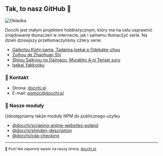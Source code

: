 ## Tak, to nasz GitHub 👋

![Okładka](https://github.com/docchipl/.github/assets/34755589/cfd978d1-fcc8-4a82-b7fe-823eabc0679c)

Docchi jest małym projektem hobbistycznym, który ma na celu usprawnić znajdowanie tłumaczeń w internecie, jak i samemu tłumaczyć serie. Na dzień dzisiejszy przetłumaczyliśmy cztery serie: 

- [Gaikotsu Kishi-sama, Tadaima Isekai e Odekake-chuu](https://docchi.pl/anime/gaikotsu-kishi-sama-tadaima-isekai-e-odekakechuu-48760)
- [Zuihou de Zhaohuan Shi](https://docchi.pl/anime/zuihou-de-zhaohuan-shi-41915)
- [Shijou Saikyou no Daimaou, Murabito A ni Tensei suru](https://docchi.pl/anime/shijou-saikyou-no-daimaou-murabito-a-ni-tensei-suru-48415)
- [Isekai Yakkyoku](https://docchi.pl/anime/isekai-yakkyoku-49438)

### 💌 Kontakt

- Strona: [docchi.pl][site]
- E-mail: pomoc@docchi.pl

### 🔮 Nasze moduły

Udostępniamy także moduły NPM do publicznego użytku

- [@docchi/scraping-anime-websites-poland](https://www.npmjs.com/package/@docchi/scraping-anime-websites-poland)
- [@docchi/shinden-description](https://www.npmjs.com/package/@docchi/shinden-description)
- [@docchi/cda-checking](https://www.npmjs.com/package/@docchi/cda-checking)

---

<sub>🤫 Psst! Nie zapomnij wpaść na naszą stronę. [docchi.pl](https://docchi.pl/).</sub>

[site]: https://docchi.pl/
